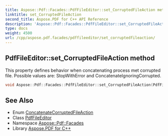 ```yaml
---
title: Aspose::Pdf::Facades::PdfFileEditor::set_CorruptedFileAction method
linktitle: set_CorruptedFileAction
second_title: Aspose.PDF for C++ API Reference
description: 'Aspose::Pdf::Facades::PdfFileEditor::set_CorruptedFileAction method. This property defines behavior when concatenating process met corrupted file. Possible values are: StopWithError and ConcatenateIgnoringCorrupted in C++.'
type: docs
weight: 4500
url: /cpp/aspose.pdf.facades/pdffileeditor/set_corruptedfileaction/
---
```

## PdfFileEditor::set_CorruptedFileAction method


This property defines behavior when concatenating process met corrupted file. Possible values are: StopWithError and ConcatenateIgnoringCorrupted.

```cpp
void Aspose::Pdf::Facades::PdfFileEditor::set_CorruptedFileAction(PdfFileEditor::ConcatenateCorruptedFileAction value)
```

## See Also

* Enum [ConcatenateCorruptedFileAction](../concatenatecorruptedfileaction/)
* Class [PdfFileEditor](../)
* Namespace [Aspose::Pdf::Facades](../../)
* Library [Aspose.PDF for C++](../../../)
